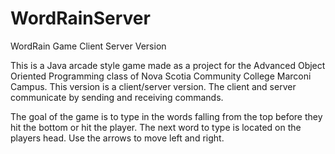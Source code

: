 # WordRainServer
WordRain Game Client Server Version

This is a Java arcade style game made as a project for the Advanced Object Oriented Programming class of Nova Scotia Community College Marconi Campus. This version is a client/server version. The client and server communicate by sending and receiving commands.

The goal of the game is to type in the words falling from the top before they hit the bottom or hit the player. The next word to type is located on the players head. Use the arrows to move left and right. 
